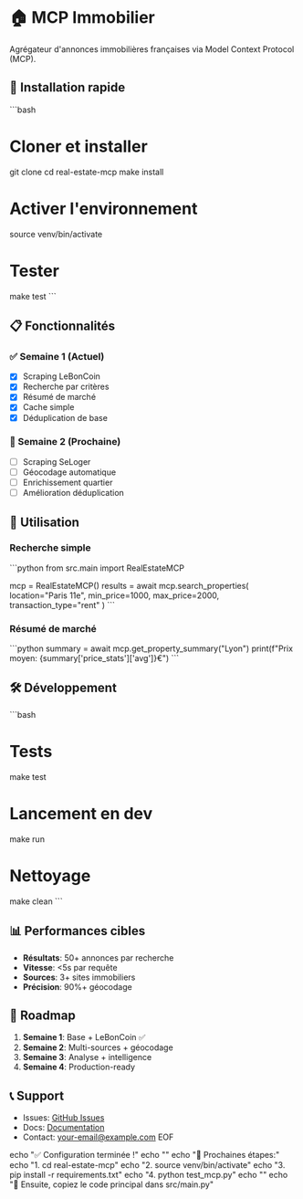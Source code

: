 # 🏠 MCP Immobilier

Agrégateur d'annonces immobilières françaises via Model Context Protocol (MCP).

## 🚀 Installation rapide

\`\`\`bash
# Cloner et installer
git clone <your-repo>
cd real-estate-mcp
make install

# Activer l'environnement
source venv/bin/activate

# Tester
make test
\`\`\`

## 📋 Fonctionnalités

### ✅ Semaine 1 (Actuel)
- [x] Scraping LeBonCoin
- [x] Recherche par critères
- [x] Résumé de marché
- [x] Cache simple
- [x] Déduplication de base

### 🔄 Semaine 2 (Prochaine)
- [ ] Scraping SeLoger
- [ ] Géocodage automatique
- [ ] Enrichissement quartier
- [ ] Amélioration déduplication

## 🔧 Utilisation

### Recherche simple
\`\`\`python
from src.main import RealEstateMCP

mcp = RealEstateMCP()
results = await mcp.search_properties(
    location="Paris 11e",
    min_price=1000,
    max_price=2000,
    transaction_type="rent"
)
\`\`\`

### Résumé de marché
\`\`\`python
summary = await mcp.get_property_summary("Lyon")
print(f"Prix moyen: {summary['price_stats']['avg']}€")
\`\`\`

## 🛠️ Développement

\`\`\`bash
# Tests
make test

# Lancement en dev
make run

# Nettoyage
make clean
\`\`\`

## 📊 Performances cibles

- **Résultats**: 50+ annonces par recherche
- **Vitesse**: <5s par requête
- **Sources**: 3+ sites immobiliers
- **Précision**: 90%+ géocodage

## 🔮 Roadmap

1. **Semaine 1**: Base + LeBonCoin ✅
2. **Semaine 2**: Multi-sources + géocodage
3. **Semaine 3**: Analyse + intelligence
4. **Semaine 4**: Production-ready

## 📞 Support

- Issues: [GitHub Issues](link)
- Docs: [Documentation](link)
- Contact: your-email@example.com
EOF

echo "✅ Configuration terminée !"
echo ""
echo "🚀 Prochaines étapes:"
echo "1. cd real-estate-mcp"
echo "2. source venv/bin/activate"
echo "3. pip install -r requirements.txt"
echo "4. python test_mcp.py"
echo ""
echo "📝 Ensuite, copiez le code principal dans src/main.py"